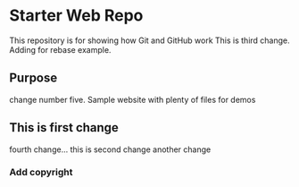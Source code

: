# Starter Web Repo

This repository is for showing how Git and GitHub work
This is third change.
Adding for rebase example.

## Purpose

change number five.
Sample website with plenty of files for demos

## This is first change

fourth change...
this is second change
another change

### Add copyright
